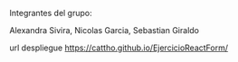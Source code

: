Integrantes del grupo:

Alexandra Sivira,
Nicolas Garcia,
Sebastian Giraldo

url despliegue
https://cattho.github.io/EjercicioReactForm/
